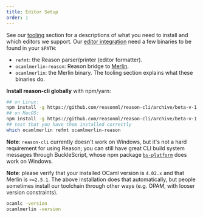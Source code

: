 ```yaml
---
title: Editor Setup
order: 1
---
```


See our [tooling](/guide/tools) section for a descriptions of what you need to install and which editors we support.
Our [editor integration](/guide/tools#editor-integration) need a few binaries to be found in your `$PATH`:
- `refmt`: the Reason parser/printer (editor formatter).
- `ocamlmerlin-reason`: Reason bridge to [Merlin](/guide/tools#tools-command-line-utilities-merlin).
- `ocamlmerlin`: the Merlin binary.
The tooling section explains what these binaries do.

**Install reason-cli globally** with npm/yarn:

```sh
## on Linux:
npm install -g https://github.com/reasonml/reason-cli/archive/beta-v-1.13.6-bin-linux.tar.gz
## on MacOS:
npm install -g https://github.com/reasonml/reason-cli/archive/beta-v-1.13.6-bin-darwin.tar.gz
## test that you have them installed correctly
which ocamlmerlin refmt ocamlmerlin-reason
```
**Note**: `reason-cli` currently doesn't work on Windows, but it's not a hard requirement for using Reason; you can still have great CLI build system messages through BuckleScript, whose npm package [`bs-platform`](https://www.npmjs.com/package/bs-platform) does work on Windows.

**Note**: please verify that your installed OCaml version is `4.02.x` and that Merlin is `>=2.5.1`. The above installation does that automatically, but people sometimes install our toolchain through other ways (e.g. OPAM, with looser version constraints).

```sh
ocamlc -version
ocamlmerlin -version
```
